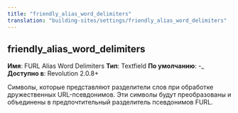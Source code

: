 ```yaml
---
title: "friendly_alias_word_delimiters"
translation: "building-sites/settings/friendly_alias_word_delimiters"
---
```


## friendly\_alias\_word\_delimiters

**Имя**: FURL Alias Word Delimiters
**Тип**: Textfield
**По умолчанию**: -\_
**Доступно в**: Revolution 2.0.8+

Символы, которые представляют разделители слов при обработке дружественных URL-псевдонимов. Эти символы будут преобразованы и объединены в предпочтительный разделитель псевдонимов FURL.